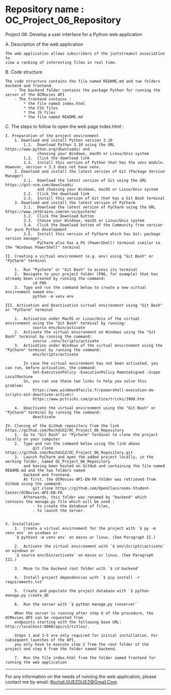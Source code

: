 # Repository name : OC_Project_06_Repository

Project 06: Develop a user interface for a Python web application

A. Description of the web application
    
    The web application allows subscribers of the juststreamit association to 
    view a ranking of interesting films in real time.

B. Code structure

    The code structure contains the file named REDAME.md and two folders backend and frontend.
        - The backend folder contains the package Python for running the server of the OCMovies API
        - The frontend contains :
            * the file named index.html
            * the CSS files
            * the JS files
            * the file named README.md

C. The steps to follow to open the web page index.html :

    I. Preparation of the project environment
        1. Download and install Python version 3.10
            1.1.  Download Python 3.10 using the URL https://www.python.org/downloads/ and
                  choosing your Windows, macOS or Linux/Unix system
            1.2.  Click the download link
            1.3.  Install this version of Python that has the venv module. However, version < 3.3 does not have venv.
        2. Download and install the latest version of Git (Package Version Manager)
            2.1.  Download the latest version of Git using the URL https://git-scm.com/downloads/
                  and choosing your Windows, macOS or Linux/Unix system
            2.2.  Click the download link
            2.3.  Install this version of Git that has a Git Bash terminal
        3. Download and install the latest version of PyCharm
            3.1.  Download the latest version of PyCharm using the URL https://www.jetbrains.com/en-us/pycharm/
            3.2.  Click the Download button
            3.3.  Choose your Windows, macOS or Linux/Unix system
            3.4.  Click the Download button of the Community free version for pure Python development
            3.5.  Install this version of PyCharm which has Git: package version manager.
                  PyCharm also has a PS (PowerShell) terminal similar to the "Windows PowerShell" terminal

    II. Creating a virtual environment (e.g. env) using "Git Bash" or "PyCharm" terminal

        1.  Run "Pycharm" or "Git Bash" to access its terminal
        2.  Navigate to your project folder (P06, for example) that has already been created by running the command:
                cd P06
        3.  Type and run the command below to create a new virtual environment named env:
                python -m venv env

    III. Activation and Deactivation virtual environment using "Git Bash" or "PyCharm" terminal

        1.  Activation under MacOS or Linux/Unix of the virtual environment using the "Git Bash" terminal by running:
                source env/bin/activate
        2.  Activate the virtual environment on Windows using the "Git Bash" terminal by running the command:
                source ./env/Scripts/activate
        3.  Activation under Windows of the virtual environment using the "PyCharm" terminal by running the command:
                env/Scripts/activate

            In case the virtual environment has not been activated, you can run, before activation, the command:
                Set-ExecutionPolicy -ExecutionPolicy RemoteSigned -Scope LocalMachine
            So, you can use these two links to help you solve this problem:
                https://www.windows8facile.fr/powershell-execution-de-scripts-est-deactivee-activer/
                https://www.pctricks.com/practice/tricks/3908.htm

        4.  Deactivate the virtual environment using the "Git Bash" or "PyCharm" terminal by running the command:
                deactivate

    IV. Cloning of the GitHub repository from the link https://github.com/RochdiGZ/OC_Project_06_Repository
        1.  Go to "Git Bash" or "Pycharm" terminal to clone the project locally on your computer
        2.  Type and run the command below using the link above
                git clone https://github.com/RochdiGZ/OC_Project_06_Repository.git
        3.  Launch PyCharm and open the added project locally, in the working folder, named OC_Project_06_Repository
            and having been hosted on GitHub and containing the file named REDAME.md and the two folders named
            backend and frontend.
            At first, the OCMovies-API-EN-FR folder was retrieved from GitHub using the command:
                git clone https://github.com/OpenClassrooms-Student-Center/OCMovies-API-EN-FR
            Afterwards, this folder was renamed by "backend" which contains the manage.py file which will be used :
                - to create the database of films,
                - to launch the server.


    V. Installation
        1.  Create a virtual environment for the project with `$ py -m venv env` on windows or
        `$ python3 -m venv env` on macos or linux. (See Paragraph II.)

        2.  Activate the virtual environment with `$ env\Scripts\activate` on windows or
        `$ source env/bin/activate` on macos or linux. (See Paragraph III.)

        3.  Move to the backend root folder with `$ cd backend`

        4.  Install project dependencies with `$ pip install -r requirements.txt`

        5.  Create and populate the project database with `$ python manage.py create_db`

        6.  Run the server with `$ python manage.py runserver`
            
        When the server is running after step 6 of the procedure, the OCMovies API can be requested from 
        endpoints starting with the following base URL: http://localhost:8000/api/v1/titles/.
            
        Steps 1 and 3-5 are only required for initial installation. For subsequent launches of the API,
        you only have to execute step 2 from the root folder of the project and step 6 from the folder named backend.

        7.  Run the file index.html from the folder named frontend for running the web application

---

For any information on the needs of running the web application, please contact me by email:
Rochdi.GUEZGUEZ@Gmail.Com

---
